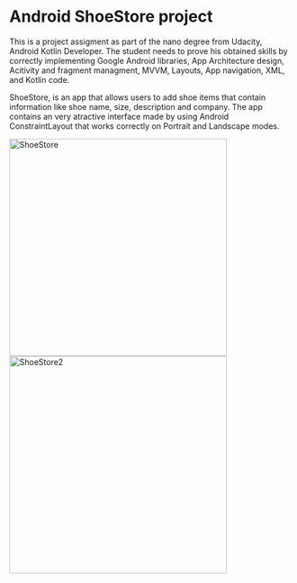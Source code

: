# Android ShoeStore project
This is a project assigment as part of the nano degree from Udacity, Android Kotlin Developer.
The student needs to prove his obtained skills by correctly implementing Google Android libraries, App Architecture design, Acitivity and fragment managment, MVVM, Layouts, App navigation, XML, and Kotlin code.

ShoeStore, is an app that allows users to add shoe items that contain information like shoe name, size, description and company. The app contains an very atractive interface made by using Android ConstraintLayout that works correctly on Portrait and Landscape modes. 

<img width="386" alt="ShoeStore" src="https://user-images.githubusercontent.com/58128571/109897529-b4a27500-7c47-11eb-9e7d-99749c0be610.png">
<img width="386" alt="ShoeStore2" src="https://user-images.githubusercontent.com/58128571/109897569-c552eb00-7c47-11eb-8464-f87ba7a81bfa.png">
